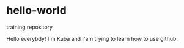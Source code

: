 # hello-world
training repository

Hello everybdy!
I'm Kuba and I'am trying to learn how to use github.
